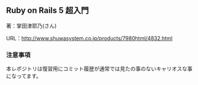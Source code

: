 ## Ruby on Rails 5 超入門

著：掌田津耶乃(さん)

URL：http://www.shuwasystem.co.jp/products/7980html/4832.html

### 注意事項

本レポジトリは復習用にコミット履歴が通常では見たの事のないキャリオスな事になってます。
